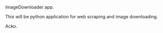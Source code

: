 ImageDownloader app.

This will be python application for web scraping and image downloading.

Acko.
